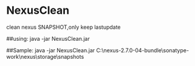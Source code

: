 # NexusClean

clean nexus SNAPSHOT,only keep lastupdate

##using: 
java -jar NexusClean.jar  <storage-snapshots-path>

##Sample: 
java -jar NexusClean.jar  C:\nexus-2.7.0-04-bundle\sonatype-work\nexus\storage\snapshots
